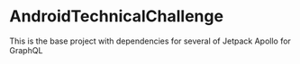 # AndroidTechnicalChallenge 

This is the base project with dependencies for several of Jetpack Apollo for GraphQL 